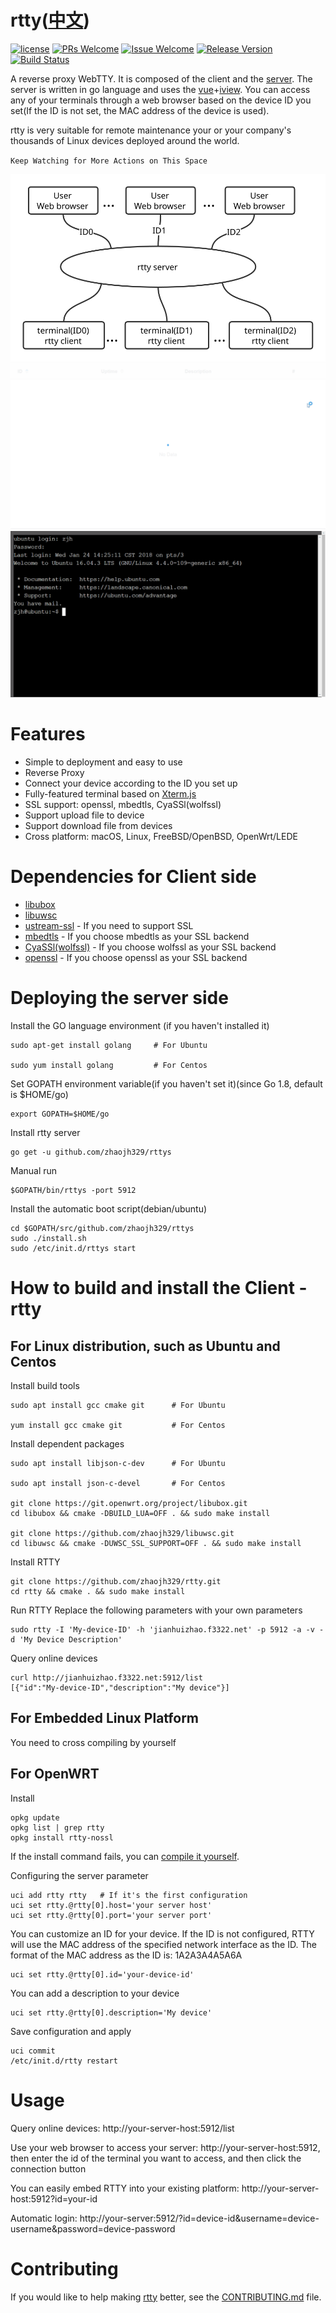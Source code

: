 # rtty([中文](/README_ZH.md))

[1]: https://img.shields.io/badge/license-GPLV3-brightgreen.svg?style=plastic
[2]: /LICENSE
[3]: https://img.shields.io/badge/PRs-welcome-brightgreen.svg?style=plastic
[4]: https://github.com/zhaojh329/rtty/pulls
[5]: https://img.shields.io/badge/Issues-welcome-brightgreen.svg?style=plastic
[6]: https://github.com/zhaojh329/rtty/issues/new
[7]: https://img.shields.io/badge/release-2.2.0-blue.svg?style=plastic
[8]: https://github.com/zhaojh329/rtty/releases
[9]: https://travis-ci.org/zhaojh329/rtty.svg?branch=master
[10]: https://travis-ci.org/zhaojh329/rtty

[![license][1]][2]
[![PRs Welcome][3]][4]
[![Issue Welcome][5]][6]
[![Release Version][7]][8]
[![Build Status][9]][10]

[Xterm.js]: https://github.com/xtermjs/xterm.js
[libubox]: https://git.openwrt.org/?p=project/libubox.git
[libuwsc]: https://github.com/zhaojh329/libuwsc
[ustream-ssl]: https://git.openwrt.org/?p=project/ustream-ssl.git
[openssl]: https://github.com/openssl/openssl
[mbedtls]: https://github.com/ARMmbed/mbedtls
[CyaSSl(wolfssl)]: https://github.com/wolfSSL/wolfssl
[vue]: https://github.com/vuejs/vue
[iview]: https://github.com/iview/iview

A reverse proxy WebTTY. It is composed of the client and the
[server](https://github.com/zhaojh329/rttys). The server is written in go language and uses the [vue]+[iview].
You can access any of your terminals through a web browser based on the device ID you set(If the ID is not set,
the MAC address of the device is used).

rtty is very suitable for remote maintenance your or your company's thousands of Linux devices deployed around the world.

`Keep Watching for More Actions on This Space`

![](/rtty.svg)
![](/rtty.gif)
![](/upfile.gif)

# Features
* Simple to deployment and easy to use
* Reverse Proxy
* Connect your device according to the ID you set up
* Fully-featured terminal based on [Xterm.js]
* SSL support: openssl, mbedtls, CyaSSl(wolfssl)
* Support upload file to device
* Support download file from devices
* Cross platform: macOS, Linux, FreeBSD/OpenBSD, OpenWrt/LEDE

# Dependencies for Client side
* [libubox]
* [libuwsc]
* [ustream-ssl] - If you need to support SSL
* [mbedtls] - If you choose mbedtls as your SSL backend
* [CyaSSl(wolfssl)] - If you choose wolfssl as your SSL backend
* [openssl] - If you choose openssl as your SSL backend

# Deploying the server side
Install the GO language environment (if you haven't installed it)

    sudo apt-get install golang     # For Ubuntu

    sudo yum install golang         # For Centos

Set GOPATH environment variable(if you haven't set it)(since Go 1.8, default is $HOME/go)

    export GOPATH=$HOME/go

Install rtty server

    go get -u github.com/zhaojh329/rttys

Manual run

    $GOPATH/bin/rttys -port 5912

Install the automatic boot script(debian/ubuntu)

    cd $GOPATH/src/github.com/zhaojh329/rttys
    sudo ./install.sh
    sudo /etc/init.d/rttys start

# How to build and install the Client - rtty
## For Linux distribution, such as Ubuntu and Centos
Install build tools

    sudo apt install gcc cmake git      # For Ubuntu

    yum install gcc cmake git           # For Centos

Install dependent packages

    sudo apt install libjson-c-dev      # For Ubuntu

    sudo apt install json-c-devel       # For Centos

    git clone https://git.openwrt.org/project/libubox.git
    cd libubox && cmake -DBUILD_LUA=OFF . && sudo make install

    git clone https://github.com/zhaojh329/libuwsc.git
    cd libuwsc && cmake -DUWSC_SSL_SUPPORT=OFF . && sudo make install

Install RTTY
    
    git clone https://github.com/zhaojh329/rtty.git
    cd rtty && cmake . && sudo make install

Run RTTY
Replace the following parameters with your own parameters

    sudo rtty -I 'My-device-ID' -h 'jianhuizhao.f3322.net' -p 5912 -a -v -d 'My Device Description'

Query online devices

    curl http://jianhuizhao.f3322.net:5912/list
    [{"id":"My-device-ID","description":"My device"}]

## For Embedded Linux Platform
You need to cross compiling by yourself

## For OpenWRT
Install

    opkg update
    opkg list | grep rtty
    opkg install rtty-nossl

If the install command fails, you can [compile it yourself](/BUILDOPENWRT.md).

Configuring the server parameter

    uci add rtty rtty   # If it's the first configuration
    uci set rtty.@rtty[0].host='your server host'
    uci set rtty.@rtty[0].port='your server port'

You can customize an ID for your device. If the ID is not configured, RTTY will use
the MAC address of the specified network interface as the ID.
The format of the MAC address as the ID is: 1A2A3A4A5A6A

    uci set rtty.@rtty[0].id='your-device-id'

You can add a description to your device

    uci set rtty.@rtty[0].description='My device'

Save configuration and apply

    uci commit
    /etc/init.d/rtty restart

# Usage
Query online devices: http://your-server-host:5912/list

Use your web browser to access your server: http://your-server-host:5912,
then enter the id of the terminal you want to access, and then click the connection button

You can easily embed RTTY into your existing platform: http://your-server-host:5912?id=your-id

Automatic login: http://your-server:5912/?id=device-id&username=device-username&password=device-password

# Contributing
If you would like to help making [rtty](https://github.com/zhaojh329/rtty) better,
see the [CONTRIBUTING.md](https://github.com/zhaojh329/rtty/blob/master/CONTRIBUTING.md) file.
